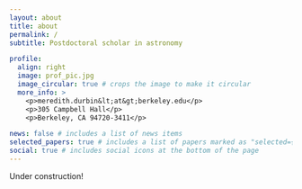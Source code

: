 ```yaml
---
layout: about
title: about
permalink: /
subtitle: Postdoctoral scholar in astronomy

profile:
  align: right
  image: prof_pic.jpg
  image_circular: true # crops the image to make it circular
  more_info: >
    <p>meredith.durbin&lt;at&gt;berkeley.edu</p>
    <p>305 Campbell Hall</p>
    <p>Berkeley, CA 94720-3411</p>

news: false # includes a list of news items
selected_papers: true # includes a list of papers marked as "selected={true}"
social: true # includes social icons at the bottom of the page
---
```


Under construction!
